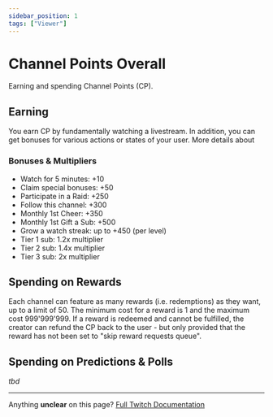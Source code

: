 ```yaml
---
sidebar_position: 1
tags: ["Viewer"]
---
```


# Channel Points Overall
Earning and spending Channel Points (CP).

## Earning
You earn CP by fundamentally watching a livestream. In addition, you can get bonuses for various actions or states of your user. More details about 

### Bonuses & Multipliers
- Watch for 5 minutes: +10
- Claim special bonuses: +50
- Participate in a Raid: +250
- Follow this channel: +300
- Monthly 1st Cheer: +350
- Monthly 1st Gift a Sub: +500
- Grow a watch streak: up to +450 (per level)
- Tier 1 sub: 1.2x multiplier
- Tier 2 sub: 1.4x multiplier
- Tier 3 sub: 2x multiplier

## Spending on Rewards
Each channel can feature as many rewards (i.e. redemptions) as they want, up to a limit of 50. The minimum cost for a reward is 1 and the maximum cost 999'999'999. If a reward is redeemed and cannot be fulfilled, the creator can refund the CP back to the user - but only provided that the reward has not been set to "skip reward requests queue".

## Spending on Predictions & Polls
*tbd*

---
Anything **unclear** on this page? [Full Twitch Documentation](https://help.twitch.tv/s/article/channel-points-guide)